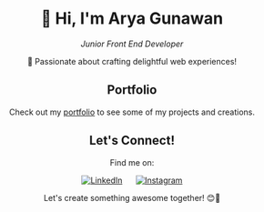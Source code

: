 <h1 align="center">👋 Hi, I'm Arya Gunawan</h1>
<p align="center"><i>Junior Front End Developer</i></p>

<p align="center">🚀 Passionate about crafting delightful web experiences!</p>

<h2 align="center">Portfolio</h2>
<p align="center">Check out my <a href="https://aryagunawann.vercel.app">portfolio</a> to see some of my projects and creations.</p>

<h2 align="center">Let's Connect!</h2>
<p align="center">Find me on:</p>
<p align="center">
  <a href="www.linkedin.com/in/aryagunawan" class="social-link"><img src="https://img.shields.io/badge/LinkedIn-0077B5?style=for-the-badge&logo=linkedin&logoColor=white" alt="LinkedIn"></a>&nbsp;&nbsp;
  &nbsp;&nbsp;
  <a href="[https://www.instagram.com/aryagunawan](https://www.instagram.com/arya_gunawannnn/)" class="social-link"><img src="https://img.shields.io/badge/Instagram-E4405F?style=for-the-badge&logo=instagram&logoColor=white" alt="Instagram"></a>
</p>

<p align="center">Let's create something awesome together! 😊🌟</p>
